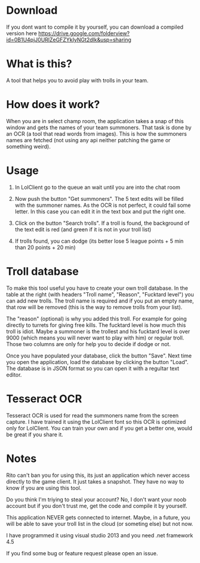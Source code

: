 Download
=========
If you dont want to compile it by yourself, you can download a compiled version here
https://drive.google.com/folderview?id=0B1U4pjJ0URlZeGFZYkIyNGt2dlk&usp=sharing

What is this?
=============


A tool that helps you to avoid play with trolls in your team. 




How does it work?
=================

When you are in select champ room, the application takes a snap of this window and gets the names of your team summoners. That task is done by an OCR (a tool that read words from images). This is how the summoners names are fetched (not using any api neither patching the game or something weird).

Usage
=====

1. In LolClient go to the queue an wait until you are into the chat room

2. Now push the button "Get summoners". The 5 text edits will be filled with the summoner names. As the OCR is not perfect, it could fail some letter. In this case you can edit it in the text box and put the right one.

3. Click on the button "Search trolls". If a troll is found, the background of the text edit is red (and green if it is not in your troll list)

4. If trolls found, you can dodge (its better lose 5 league points + 5 min than 20 points + 20 min)


Troll database
==============

To make this tool useful you have to create your own troll database. In the table at the right (with headers "Troll name", "Reason", "Fucktard level") you can add new trolls. The troll name is required and if you put an empty name, that row will be removed (this is the way to remove trolls from your list).

The "reason" (optional) is why you added this troll. For example for going directly to turrets for giving free kills.
The fucktard level is how much this troll is idiot. Maybe a summoner is the trollest and his fucktard level is over 9000 (which means you will never want to play with him) or regular troll. Those two columns are only for help you to decide if dodge or not.

Once you have populated your database, click the button "Save". Next time you open the application, load the database by clicking the button "Load". The database is in JSON format so you can open it with a regultar text editor.

Tesseract OCR
=============
Tesseract OCR is used for read the summoners name from the screen capture. I have trained it using the LolClient font so this OCR is optimized only for LolClient. You can train your own and if you get a better one, would be great if you share it.


Notes
=====

Rito can't ban you for using this, its just an application which never access directly to the game client. It just takes a snapshot. They have no way to know if you are using this tool.

Do you think I'm triying to steal your account? No, I don't want your noob account but if you don't trust me, get the code and compile it by yourself.

This application NEVER gets connected to internet. Maybe, in a future, you will be able to save your troll list in the cloud (or someting else) but not now.

I have programmed it using visual studio 2013 and you need .net framework 4.5

If you find some bug or feature request please open an issue.
